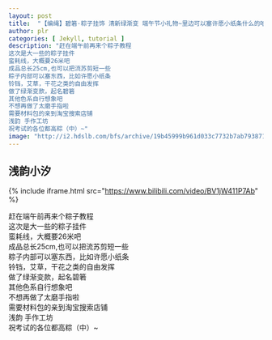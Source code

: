```yaml
---
layout: post
title:  "【编绳】碧箬·粽子挂饰 清新绿渐变 端午节小礼物~里边可以塞许愿小纸条什么的哈哈哈~真的是很耗线的一款"
author: plr
categories: [ Jekyll, tutorial ]
description: "赶在端午前再来个粽子教程
这次是大一些的粽子挂件
蛮耗线，大概要26米吧
成品总长25cm,也可以把流苏剪短一些
粽子内部可以塞东西，比如许愿小纸条
铃铛，艾草，干花之类的自由发挥
做了绿渐变款，起名碧箬
其他色系自行想象吧
不想再做了太磨手指啦
需要材料包的亲到淘宝搜索店铺
浅韵 手作工坊
祝考试的各位都高粽（中）~"
image: "http://i2.hdslb.com/bfs/archive/19b45999b961d033c7732b7ab793871653c94a95.jpg"
---
```

## 浅韵小汐

{% include iframe.html src="https://www.bilibili.com/video/BV1jW411P7Ab" %}

赶在端午前再来个粽子教程<br>这次是大一些的粽子挂件<br>蛮耗线，大概要26米吧<br>成品总长25cm,也可以把流苏剪短一些<br>粽子内部可以塞东西，比如许愿小纸条<br>铃铛，艾草，干花之类的自由发挥<br>做了绿渐变款，起名碧箬<br>其他色系自行想象吧<br>不想再做了太磨手指啦<br>需要材料包的亲到淘宝搜索店铺<br>浅韵 手作工坊<br>祝考试的各位都高粽（中）~

